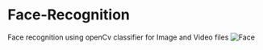 # Face-Recognition
Face recognition using openCv classifier for Image and Video files
![Face](https://user-images.githubusercontent.com/101292796/169163467-27b97b45-21b3-4bd8-aedc-40ea230bddbb.PNG)
